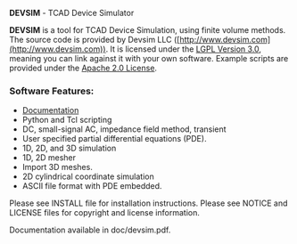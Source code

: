 **DEVSIM** - TCAD Device Simulator

**DEVSIM** is a tool for TCAD Device Simulation, using finite volume methods.  The source code is provided by Devsim LLC ([http://www.devsim.com](http://www.devsim.com)).
It is licensed under the [LGPL Version 3.0](http://www.gnu.org/copyleft/lesser.html), meaning you can link against it with your own software.  Example scripts are provided under the [Apache 2.0 License](http://www.apache.org/licenses/LICENSE-2.0.html).

### Software Features:
* [Documentation](http://github.com/devsim/devsim/blob/master/doc/devsim.pdf)
* Python and Tcl scripting 
* DC, small-signal AC, impedance field method, transient
* User specified partial differential equations (PDE).
* 1D, 2D, and 3D simulation
* 1D, 2D mesher
* Import 3D meshes.
* 2D cylindrical coordinate simulation
* ASCII file format with PDE embedded.

Please see INSTALL file for installation instructions.  Please see 
NOTICE and LICENSE files for copyright and license information.

Documentation available in doc/devsim.pdf.

